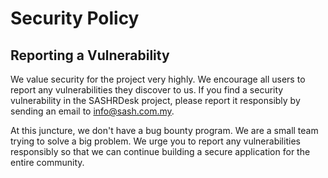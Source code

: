 # Security Policy

## Reporting a Vulnerability

We value security for the project very highly. We encourage all users to report any vulnerabilities they discover to us.
If you find a security vulnerability in the SASHRDesk project, please report it responsibly by sending an email to info@sash.com.my.

At this juncture, we don't have a bug bounty program. We are a small team trying to solve a big problem. We urge you to report any vulnerabilities responsibly
so that we can continue building a secure application for the entire community.
